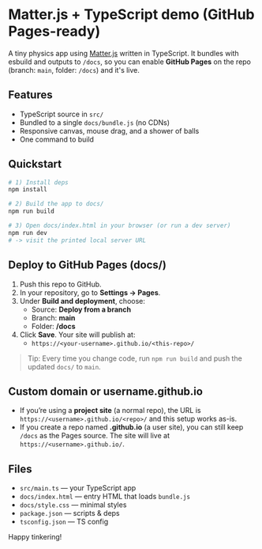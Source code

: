 
# Matter.js + TypeScript demo (GitHub Pages-ready)

A tiny physics app using [Matter.js](https://brm.io/matter-js/) written in TypeScript. It bundles with esbuild and outputs to `/docs`, so you can enable **GitHub Pages** on the repo (branch: `main`, folder: `/docs`) and it's live.

## Features
- TypeScript source in `src/`
- Bundled to a single `docs/bundle.js` (no CDNs)
- Responsive canvas, mouse drag, and a shower of balls
- One command to build

## Quickstart
```bash
# 1) Install deps
npm install

# 2) Build the app to docs/
npm run build

# 3) Open docs/index.html in your browser (or run a dev server)
npm run dev
# -> visit the printed local server URL
```

## Deploy to GitHub Pages (docs/)
1. Push this repo to GitHub.
2. In your repository, go to **Settings → Pages**.
3. Under **Build and deployment**, choose:
   - Source: **Deploy from a branch**
   - Branch: **main**
   - Folder: **/docs**
4. Click **Save**. Your site will publish at:
   - `https://<your-username>.github.io/<this-repo>/`

> Tip: Every time you change code, run `npm run build` and push the updated `docs/` to `main`.

## Custom domain or username.github.io
- If you’re using a **project site** (a normal repo), the URL is `https://<username>.github.io/<repo>/` and this setup works as-is.
- If you create a repo named **<username>.github.io** (a user site), you can still keep `/docs` as the Pages source. The site will live at `https://<username>.github.io/`.

## Files
- `src/main.ts` — your TypeScript app
- `docs/index.html` — entry HTML that loads `bundle.js`
- `docs/style.css` — minimal styles
- `package.json` — scripts & deps
- `tsconfig.json` — TS config

Happy tinkering!
```

